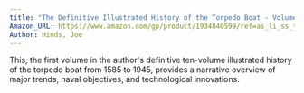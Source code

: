 ```yaml
---
title: "The Definitive Illustrated History of the Torpedo Boat - Volume I, Overview (The Ship Killers)"
Amazon_URL: https://www.amazon.com/gp/product/1934840599/ref=as_li_ss_tl?ie=UTF8&linkCode=ll1&tag=internetbo00a-20
Author: Hinds, Joe
---
```

This, the first volume in the author's definitive ten-volume illustrated history of the torpedo boat from 1585 to 1945, provides a narrative overview of major trends, naval objectives, and technological innovations.